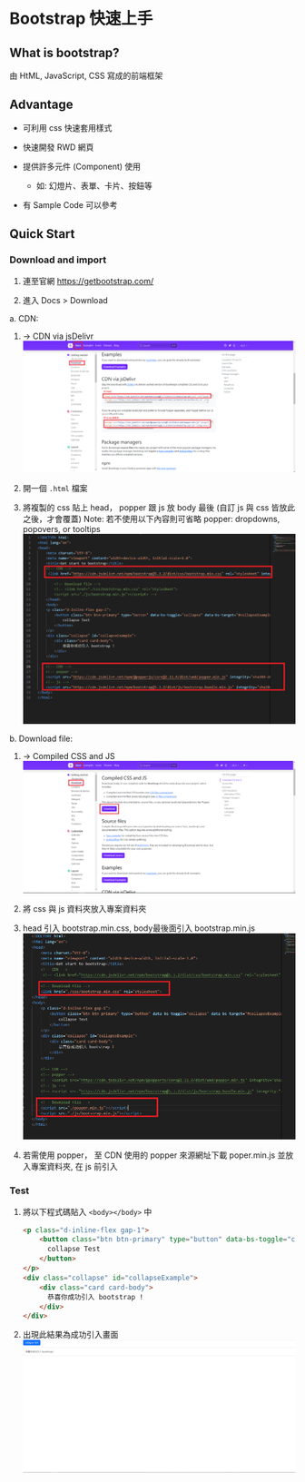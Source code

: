 # Bootstrap 快速上手

## What is bootstrap?

由 HtML, JavaScript, CSS 寫成的前端框架

## Advantage

- 可利用 css 快速套用樣式

- 快速開發 RWD 網頁

- 提供許多元件 (Component) 使用

  - 如: 幻燈片、表單、卡片、按鈕等

- 有 Sample Code 可以參考

## Quick Start

### Download and import

1. 連至官網 <https://getbootstrap.com/>

2. 進入 Docs > Download

a. CDN:

  1. -> CDN via jsDelivr
  !["CDN via jsDelivr"](./img/cdn00.png)

  2. 開一個 `.html` 檔案

  3. 將複製的 css 貼上 head， popper 跟 js 放 body 最後 (自訂 js 與 css 皆放此之後，才會覆蓋)
  Note: 若不使用以下內容則可省略 popper:  dropdowns, popovers, or tooltips
  !["Compiled CSS and JS"](./img/cdn01.png)
  
b. Download file:

  1. -> Compiled CSS and JS
  !["Compiled CSS and JS"](./img/download00.png)

  2. 將 css 與 js 資料夾放入專案資料夾

  3. head 引入 bootstrap.min.css, body最後面引入 bootstrap.min.js
  !["Compiled CSS and JS"](./img/download01.png)

  4. 若需使用 popper， 至 CDN 使用的 popper 來源網址下載 poper.min.js 並放入專案資料夾, 在 js 前引入

### Test

1. 將以下程式碼貼入 `<body></body>` 中
  
    ```html
    <p class="d-inline-flex gap-1">
        <button class="btn btn-primary" type="button" data-bs-toggle="collapse" data-bs-target="#collapseExample" aria-expanded="false" aria-controls="collapseExample">
          collapse Test
        </button>
    </p>
    <div class="collapse" id="collapseExample">
        <div class="card card-body">
          恭喜你成功引入 bootstrap !
        </div>
    </div>
    ```

2. 出現此結果為成功引入畫面
![""](./img/test00.png)
